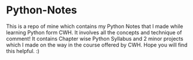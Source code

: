 # Python-Notes
This is a repo of mine which contains my Python Notes that I made while learning Python form CWH. It involves all the concepts and technique of comment!
It contains Chapter wise Python Syllabus and 2 minor projects which I made on the way in the course offered by CWH.
Hope you will find this helpful. :)
